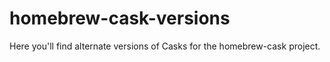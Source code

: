 # homebrew-cask-versions

Here you'll find alternate versions of Casks for the homebrew-cask project.
